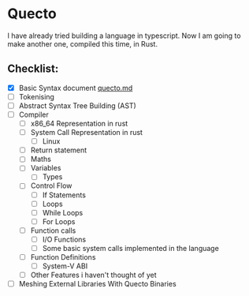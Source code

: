 # Quecto
I have already tried building a language in typescript.
Now I am going to make another one, compiled this time, in Rust.

## Checklist:
- [x] Basic Syntax document [quecto.md](quecto.md)
- [ ] Tokenising
- [ ] Abstract Syntax Tree Building (AST)
- [ ] Compiler
  - [ ] x86_64 Representation in rust
  - [ ] System Call Representation in rust
    - [ ] Linux
  - [ ] Return statement
  - [ ] Maths
  - [ ] Variables
    - [ ] Types
  - [ ] Control Flow
    - [ ] If Statements
    - [ ] Loops
    - [ ] While Loops
    - [ ] For Loops
  - [ ] Function calls
    - [ ] I/O Functions
    - [ ] Some basic system calls implemented in the language
  - [ ] Function Definitions
    - [ ] System-V ABI
  - [ ] Other Features i haven't thought of yet
- [ ] Meshing External Libraries With Quecto Binaries